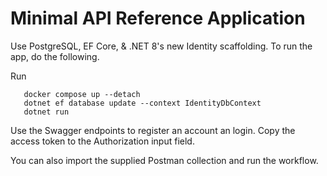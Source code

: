 # Minimal API Reference Application

Use PostgreSQL, EF Core, & .NET 8's new Identity scaffolding. To run the app, do the following.

Run
```console
   docker compose up --detach
   dotnet ef database update --context IdentityDbContext
   dotnet run
```

Use the Swagger endpoints to register an account an login. Copy the access token to the Authorization input field.

You can also import the supplied Postman collection and run the workflow.
